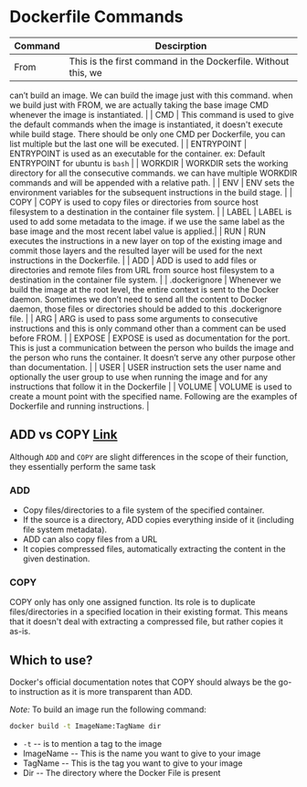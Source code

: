 # Dockerfile Commands

| Command | Descirption |
| :------ | ----------- |
| From | This is the first command in the Dockerfile. Without this, we
can’t build an image. We can build the image just with this command.
when we build just with FROM, we are actually taking the base image CMD
whenever the image is instantiated. |
| CMD | This command is used to give the default commands when the image
is instantiated, it doesn't execute while build stage. There should be
only one CMD per Dockerfile, you can list multiple but the last one will
be executed. |
| ENTRYPOINT | ENTRYPOINT is used as an executable for the container.
ex: Default ENTRYPOINT for ubuntu is ```bash``` |
| WORKDIR | WORKDIR sets the working directory for all the consecutive
commands. we can have multiple WORKDIR commands and will be appended
with a relative path. |
| ENV | ENV sets the environment variables for the subsequent
instructions in the build stage. |
| COPY | COPY is used to copy files or directories from source host
filesystem to a destination in the container file system. |
| LABEL | LABEL is used to add some metadata to the image. if we use the
same label as the base image and the most recent label value is
applied.|
| RUN | RUN executes the instructions in a new layer on top of the
existing image and commit those layers and the resulted layer will be
used for the next instructions in the Dockerfile. |
| ADD | ADD is used to add files or directories and remote files from
URL from source host filesystem to a destination in the container file
system. |
| .dockerignore | Whenever we build the image at the root level, the
entire context is sent to the Docker daemon. Sometimes we don’t need to
send all the content to Docker daemon, those files or directories should
be added to this .dockerignore file. |
| ARG | ARG is used to pass some arguments to consecutive instructions
and this is only command other than a comment can be used before FROM. |
| EXPOSE | EXPOSE is used as documentation for the port. This is just a
communication between the person who builds the image and the person who
runs the container. It doesn’t serve any other purpose other than
documentation. |
| USER | USER instruction sets the user name and optionally the user
group to use when running the image and for any instructions that follow
it in the Dockerfile |
| VOLUME | VOLUME is used to create a mount point with the specified
name. Following are the examples of Dockerfile and running
instructions. |

## ADD vs COPY [Link](https://phoenixnap.com/kb/docker-add-vs-copy)

Although ```ADD``` and ```COPY``` are slight differences in the scope of their function, they essentially perform the same task

### ADD

* Copy files/directories to a file system of the specified container.
* If the source is a directory, ADD copies everything inside of it (including file system metadata).
* ADD can also copy files from a URL
* It copies compressed files, automatically extracting the content in the given destination. 

### COPY

COPY only has only one assigned function. Its role is to duplicate files/directories in a specified location in their existing format. This means that it doesn't deal with extracting a compressed file, but rather copies it as-is.

## Which to use?

Docker's official documentation notes that COPY should always be the go-to instruction as it is more transparent than ADD.

*Note:* To build an image run the following command:
```bash
docker build -t ImageName:TagName dir
```
* ```-t``` -- is to mention a tag to the image
* ImageName -- This is the name you want to give to your image
* TagName -- This is the tag you want to give to your image
* Dir -- The directory where the Docker File is present
